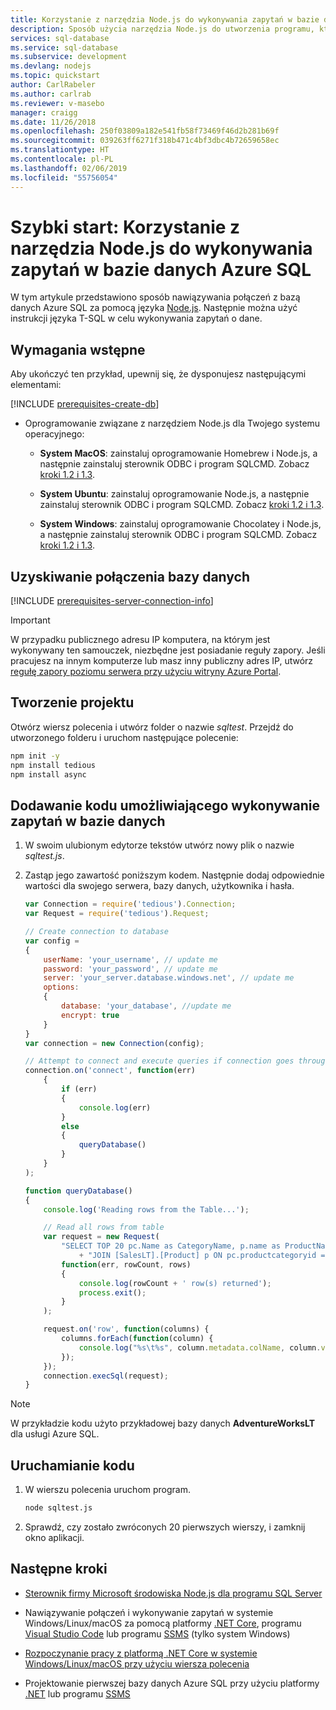 ```yaml
---
title: Korzystanie z narzędzia Node.js do wykonywania zapytań w bazie danych Azure SQL | Microsoft Docs
description: Sposób użycia narzędzia Node.js do utworzenia programu, który nawiązuje połączenie z bazą danych Azure SQL i wykonuje zapytania za pomocą instrukcji języka T-SQL.
services: sql-database
ms.service: sql-database
ms.subservice: development
ms.devlang: nodejs
ms.topic: quickstart
author: CarlRabeler
ms.author: carlrab
ms.reviewer: v-masebo
manager: craigg
ms.date: 11/26/2018
ms.openlocfilehash: 250f03809a182e541fb58f73469f46d2b281b69f
ms.sourcegitcommit: 039263ff6271f318b471c4bf3dbc4b72659658ec
ms.translationtype: HT
ms.contentlocale: pl-PL
ms.lasthandoff: 02/06/2019
ms.locfileid: "55756054"
---
```

# <a name="quickstart-use-nodejs-to-query-an-azure-sql-database"></a>Szybki start: Korzystanie z narzędzia Node.js do wykonywania zapytań w bazie danych Azure SQL

W tym artykule przedstawiono sposób nawiązywania połączeń z bazą danych Azure SQL za pomocą języka [Node.js](https://nodejs.org). Następnie można użyć instrukcji języka T-SQL w celu wykonywania zapytań o dane.

## <a name="prerequisites"></a>Wymagania wstępne

Aby ukończyć ten przykład, upewnij się, że dysponujesz następującymi elementami:

[!INCLUDE [prerequisites-create-db](../../includes/sql-database-connect-query-prerequisites-create-db-includes.md)]

- Oprogramowanie związane z narzędziem Node.js dla Twojego systemu operacyjnego:

  - **System MacOS**: zainstaluj oprogramowanie Homebrew i Node.js, a następnie zainstaluj sterownik ODBC i program SQLCMD. Zobacz [kroki 1.2 i 1.3](https://www.microsoft.com/sql-server/developer-get-started/node/mac/).
  
  - **System Ubuntu**: zainstaluj oprogramowanie Node.js, a następnie zainstaluj sterownik ODBC i program SQLCMD. Zobacz [kroki 1.2 i 1.3](https://www.microsoft.com/sql-server/developer-get-started/node/ubuntu/).
  
  - **System Windows**: zainstaluj oprogramowanie Chocolatey i Node.js, a następnie zainstaluj sterownik ODBC i program SQLCMD. Zobacz [kroki 1.2 i 1.3](https://www.microsoft.com/sql-server/developer-get-started/node/windows/).

## <a name="get-database-connection"></a>Uzyskiwanie połączenia bazy danych

[!INCLUDE [prerequisites-server-connection-info](../../includes/sql-database-connect-query-prerequisites-server-connection-info-includes.md)]

> [!IMPORTANT]
> W przypadku publicznego adresu IP komputera, na którym jest wykonywany ten samouczek, niezbędne jest posiadanie reguły zapory. Jeśli pracujesz na innym komputerze lub masz inny publiczny adres IP, utwórz [regułę zapory poziomu serwera przy użyciu witryny Azure Portal](sql-database-server-level-firewall-rule.md).

## <a name="create-the-project"></a>Tworzenie projektu

Otwórz wiersz polecenia i utwórz folder o nazwie *sqltest*. Przejdź do utworzonego folderu i uruchom następujące polecenie:

  ```bash
  npm init -y
  npm install tedious
  npm install async
  ```

## <a name="add-code-to-query-database"></a>Dodawanie kodu umożliwiającego wykonywanie zapytań w bazie danych

1. W swoim ulubionym edytorze tekstów utwórz nowy plik o nazwie *sqltest.js*.

1. Zastąp jego zawartość poniższym kodem. Następnie dodaj odpowiednie wartości dla swojego serwera, bazy danych, użytkownika i hasła.

    ```js
    var Connection = require('tedious').Connection;
    var Request = require('tedious').Request;

    // Create connection to database
    var config =
    {
        userName: 'your_username', // update me
        password: 'your_password', // update me
        server: 'your_server.database.windows.net', // update me
        options:
        {
            database: 'your_database', //update me
            encrypt: true
        }
    }
    var connection = new Connection(config);

    // Attempt to connect and execute queries if connection goes through
    connection.on('connect', function(err)
        {
            if (err)
            {
                console.log(err)
            }
            else
            {
                queryDatabase()
            }
        }
    );

    function queryDatabase()
    {
        console.log('Reading rows from the Table...');

        // Read all rows from table
        var request = new Request(
            "SELECT TOP 20 pc.Name as CategoryName, p.name as ProductName FROM [SalesLT].[ProductCategory] pc "
                + "JOIN [SalesLT].[Product] p ON pc.productcategoryid = p.productcategoryid",
            function(err, rowCount, rows)
            {
                console.log(rowCount + ' row(s) returned');
                process.exit();
            }
        );

        request.on('row', function(columns) {
            columns.forEach(function(column) {
                console.log("%s\t%s", column.metadata.colName, column.value);
            });
        });
        connection.execSql(request);
    }
    ```

> [!NOTE]
> W przykładzie kodu użyto przykładowej bazy danych **AdventureWorksLT** dla usługi Azure SQL.

## <a name="run-the-code"></a>Uruchamianie kodu

1. W wierszu polecenia uruchom program.

    ```bash
    node sqltest.js
    ```

1. Sprawdź, czy zostało zwróconych 20 pierwszych wierszy, i zamknij okno aplikacji.

## <a name="next-steps"></a>Następne kroki

- [Sterownik firmy Microsoft środowiska Node.js dla programu SQL Server](/sql/connect/node-js/node-js-driver-for-sql-server)

- Nawiązywanie połączeń i wykonywanie zapytań w systemie Windows/Linux/macOS za pomocą platformy [.NET Core](sql-database-connect-query-dotnet-core.md), programu [Visual Studio Code](sql-database-connect-query-vscode.md) lub programu [SSMS](sql-database-connect-query-ssms.md) (tylko system Windows)

- [Rozpoczynanie pracy z platformą .NET Core w systemie Windows/Linux/macOS przy użyciu wiersza polecenia](/dotnet/core/tutorials/using-with-xplat-cli)

- Projektowanie pierwszej bazy danych Azure SQL przy użyciu platformy [.NET](sql-database-design-first-database-csharp.md) lub programu [SSMS](sql-database-design-first-database.md)
